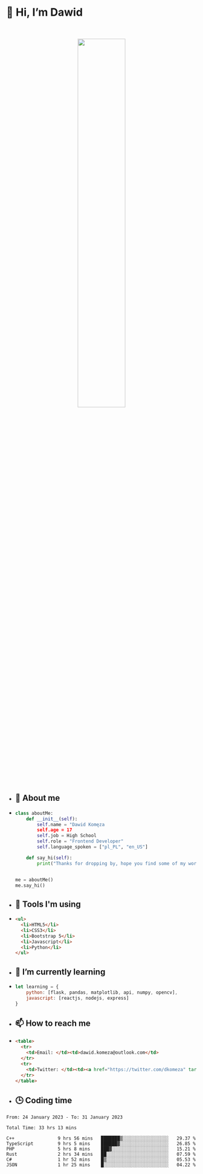 <h1>👋 Hi, I’m Dawid</h1>
<p align="center">
   <br>
   <br>
   <img src="https://user-images.githubusercontent.com/106035813/169717090-b330e670-ddca-48c9-8b2d-2290dfb78111.png" width="50%">
   <br>
   <br>
</p>



- <h2>💁 About me</h2>
- ```Python
  class aboutMe:
      def __init__(self):
          self.name = "Dawid Komęza
          self.age = 17
          self.job = High School
          self.role = "Frontend Developer"
          self.language_spoken = ["pl_PL", "en_US"]

      def say_hi(self):
          print("Thanks for dropping by, hope you find some of my work interesting.")


  me = aboutMe()
  me.say_hi()
  ```
  
- <h2>🔨 Tools I'm using</h2>
- ```html
  <ul>
    <li>HTML5</li>
    <li>CSS3</li>
    <li>Bootstrap 5</li>
    <li>Javascript</li>
    <li>Python</li>
  </ul>
  
- <h2>🌱 I’m currently learning</h2>
- ```javascript
  let learning = {
      python: [flask, pandas, matplotlib, api, numpy, opencv],
      javascript: [reactjs, nodejs, express]
  }
  ```
  
- <h2>📫 How to reach me</h2>
- ```html
  <table>
    <tr>
      <td>Email: </td><td>dawid.komeza@outlook.com</td>
    </tr>
    <tr>
      <td>Twitter: </td><td><a href="https://twitter.com/dkomeza" target="_blank">@dkomeza</a></td>
    </tr>
  </table>
  
- <h2>🕒 Coding time</h2>
<!--START_SECTION:waka-->

```text
From: 24 January 2023 - To: 31 January 2023

Total Time: 33 hrs 13 mins

C++                9 hrs 56 mins   ███████▒░░░░░░░░░░░░░░░░░   29.37 %
TypeScript         9 hrs 5 mins    ██████▓░░░░░░░░░░░░░░░░░░   26.85 %
PHP                5 hrs 8 mins    ███▓░░░░░░░░░░░░░░░░░░░░░   15.21 %
Rust               2 hrs 34 mins   ██░░░░░░░░░░░░░░░░░░░░░░░   07.59 %
C#                 1 hr 52 mins    █▒░░░░░░░░░░░░░░░░░░░░░░░   05.53 %
JSON               1 hr 25 mins    █░░░░░░░░░░░░░░░░░░░░░░░░   04.22 %
```

<!--END_SECTION:waka-->
